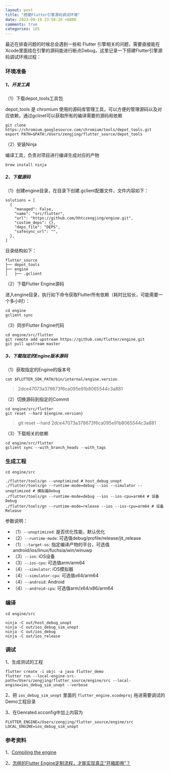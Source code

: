 ```yaml
---
layout: post
title: "搭建Flutter引擎源码调试环境"
date: 2023-09-19 23:50:26 +0800
comments: true
categories: iOS
---
```


最近在排查问题的时候总会遇到一些和 Flutter 引擎相关的问题，需要直接能在Xcode里面挂在引擎的源码能进行断点Debug，这里记录一下搭建Flutter引擎源码调试环境过程：

### 环境准备

##### 1、开发工具

（1）下载depot_tools工具包

depot_tools 是 chromium 使用的源码库管理工具，可以方便的管理源码以及对应依赖，通过gclinet可以获取所有的编译需要的源码和依赖

```
git clone https://chromium.googlesource.com/chromium/tools/depot_tools.git
export PATH=$PATH:/Users/zengjing/flutter_source/depot_tools
```

（2）安装Ninja

编译工具，负责对项目进行编译生成对应的产物

```
brew install ninja
```

##### 2、下载源码

（1）创建engine目录，在目录下创建.gclient配置文件，文件内容如下：

```
solutions = [
  {
    "managed": False,
    "name": "src/flutter",
    "url": "https://github.com/hhtczengjing/engine.git",
    "custom_deps": {},
    "deps_file": "DEPS",
    "safesync_url": "",
  },
]
```

目录结构如下：

```
flutter_source
├── depot_tools
├── engine
│   ├── .gclient
```

（2）下载Flutter Engine源码

进入engine目录，执行如下命令获取Flutter所有依赖（耗时比较长，可能需要一个多小时）：

```
cd engine
gclient sync
```

（3）同步Flutter Engine代码

```
cd engine/src/flutter
git remote add upstream https://github.com/flutter/engine.git
git pull upstream master
```

##### 3、下载指定的Engine版本源码

（1）获取指定的Engine的版本号

```
cat $FLUTTER_SDK_PATH/bin/internal/engine.version
```

> 2dce47073a378673f6ca095e91b8065544c3a881

（2）切换源码到指定的Commit

```
cd engine/src/flutter
git reset --hard ${engine.version}
```

> git reset --hard 2dce47073a378673f6ca095e91b8065544c3a881

（3）下载相关的依赖

```
cd engine/src/flutter
gclient sync --with_branch_heads --with_tags
```

### 生成工程

```
cd engine/src

./flutter/tools/gn --unoptimized # host_debug_unopt
./flutter/tools/gn --runtime-mode=debug --ios --simulator --unoptimized # 模拟器Debug
./flutter/tools/gn --runtime-mode=debug --ios --ios-cpu=arm64 # 设备Debug
./flutter/tools/gn --runtime-mode=release --ios --ios-cpu=arm64 # 设备Release
```

参数说明：

- （1）`--unoptimized`: 是否优化性能，默认优化
- （2）`--runtime-mode`: 可选值debug/profile/release/jit_release
- （1）`--target-os`:  指定编译产物的平台，可选值android/ios/linux/fuchsia/win/winuwp
- （3）`--ios`: iOS设备
- （3）`--ios-cpu`: 可选值arm/arm64
- （4）`--simulator`: iOS模拟器
- （4）`--simulator-cpu`: 可选值x64/arm64
- （4）`--android`: Android
- （4）`--android-cpu`: 可选值arm/x64/x86/arm64

### 编译

```
cd engine/src

ninja -C out/host_debug_unopt
ninja -C out/ios_debug_sim_unopt
ninja -C out/ios_debug
ninja -C out/ios_release
```

### 调试

1、生成测试的工程

```
flutter create -i objc -a java flutter_demo
flutter run --local-engine-src-path=/Users/zengjing/flutter_source/engine/src --local-engine=ios_debug_sim_unopt --verbose
```

2、把 `ios_debug_sim_unopt` 里面的 `flutter_engine.xcodeproj` 拖进需要调试的Demo工程目录

3、在Genrated.xcconfig中加上内容为

```
FLUTTER_ENGINE=/Users/zengjing/flutter_source/engine/src
LOCAL_ENGINE=ios_debug_sim_unopt
```

### 参考资料

1、[Compiling the engine](https://github.com/flutter/flutter/wiki/Compiling-the-engine)

2、[怎样的Flutter Engine定制流程，才能实现真正“开箱即用”？](https://www.yuque.com/xytech/flutter/osg73p)